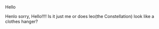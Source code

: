 Hello

Henlo sorry, Hello!!!!  Is it just me or does leo(the Constellation) 
look like a clothes hanger? 